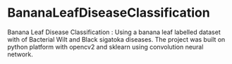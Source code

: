 # BananaLeafDiseaseClassification
Banana Leaf Disease Classification : Using a banana leaf labelled dataset with of  Bacterial Wilt  and Black sigatoka diseases. The project was built on python platform with opencv2 and sklearn using convolution neural network. 
